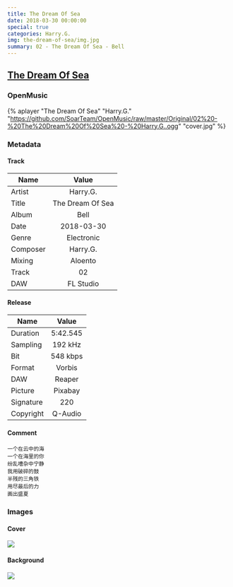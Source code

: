 ```yaml
---
title: The Dream Of Sea
date: 2018-03-30 00:00:00
special: true
categories: Harry.G.
img: the-dream-of-sea/img.jpg
summary: 02 - The Dream Of Sea - Bell
---
```


## [The Dream Of Sea](https://github.com/SoarTeam/OpenMusic/raw/master/Original/02%20-%20The%20Dream%20Of%20Sea%20-%20Harry.G..ogg)

### OpenMusic
{% aplayer "The Dream Of Sea" "Harry.G." "https://github.com/SoarTeam/OpenMusic/raw/master/Original/02%20-%20The%20Dream%20Of%20Sea%20-%20Harry.G..ogg" "cover.jpg" %}

### Metadata
#### Track

Name|Value
---|:--:
Artist|Harry.G.
Title|The Dream Of Sea
Album|Bell
Date|2018-03-30
Genre|Electronic
Composer|Harry.G.
Mixing|Aloento
Track|02
DAW|FL Studio

#### Release

Name|Value
---|:--:
Duration|5:42.545
Sampling|192 kHz
Bit|548 kbps
Format|Vorbis
DAW|Reaper
Picture|Pixabay
Signature|220
Copyright|Q-Audio

#### Comment
``` text
一个在云中的海
一个在海里的你
纷乱嘈杂中宁静
我用破碎的鼓
半残的三角铁
用尽最后的力
画出盛夏
```

### Images
#### Cover
![](cover.jpg)

#### Background
![](img.jpg)
